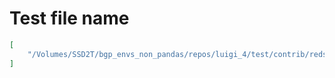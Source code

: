 # Test file name

```json
[
    "/Volumes/SSD2T/bgp_envs_non_pandas/repos/luigi_4/test/contrib/redshift_test.py"
]
```
